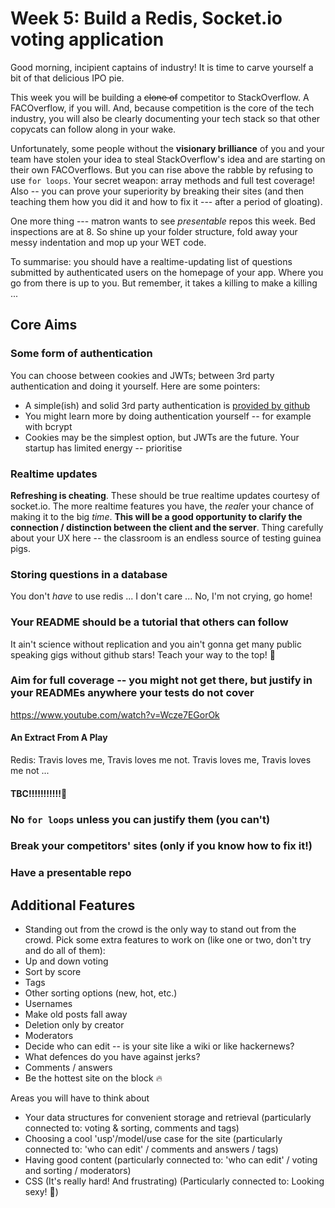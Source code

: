 # Week 5: Build a Redis, Socket.io voting application

Good morning, incipient captains of industry! It is time to carve yourself a bit of that delicious IPO pie.

This week you will be building a ~~clone of~~ competitor to StackOverflow. A FACOverflow, if you will. And, because competition is the core of the tech industry, you will also be clearly documenting your tech stack so that other copycats can follow along in your wake.

Unfortunately, some people without the **visionary brilliance** of you and your team have stolen your idea to steal StackOverflow's idea and are starting on their own FACOverflows. But you can rise above the rabble by refusing to use `for loops`. Your secret weapon: array methods and full test coverage! Also -- you can prove your superiority by breaking their sites (and then teaching them how you did it and how to fix it --- after a period of gloating).

One more thing --- matron wants to see *presentable* repos this week. Bed inspections are at 8. So shine up your folder structure, fold away your messy indentation and mop up your WET code.

To summarise: you should have a realtime-updating list of questions submitted by authenticated users on the homepage of your app. Where you go from there is up to you. But remember, it takes a killing to make a killing ...

## Core Aims
### Some form of authentication
You can choose between cookies and JWTs; between 3rd party authentication and doing it yourself. Here are some pointers:
- A simple(ish) and solid 3rd party authentication is [provided by github](https://developer.github.com/v3/oauth/#web-application-flow)
- You might learn more by doing authentication yourself -- for example with bcrypt
- Cookies may be the simplest option, but JWTs are the future. Your startup has limited energy -- prioritise

### Realtime updates
**Refreshing is cheating**. These should be true realtime updates courtesy of socket.io. The more realtime features you have, the *real*er your chance of making it to the big *time*. **This will be a good opportunity to clarify the connection / distinction between the client and the server**. Thing carefully about your UX here -- the classroom is an endless source of testing guinea pigs.

### Storing questions in a database
You don't *have* to use redis ... I don't care ... No, I'm not crying, go home!

### Your README should be a tutorial that others can follow
It ain't science without replication and you ain't gonna get many public speaking gigs without github stars! Teach your way to the top! :sunrise_over_mountains:
### Aim for full coverage -- you might not get there, but justify in your READMEs anywhere your tests do not cover

https://www.youtube.com/watch?v=Wcze7EGorOk

#### An Extract From A Play
Redis: Travis loves me, Travis loves me not. Travis loves me, Travis loves me not ...
#### TBC!!!!!!!!!!!:rocket:
### No `for loops` unless you can justify them (you can't)
### Break your competitors' sites (only if you know how to fix it!)
### Have a presentable repo


## Additional Features
- Standing out from the crowd is the only way to stand out from the crowd. Pick some extra features to work on (like one or two, don't try and do all of them):
- Up and down voting
- Sort by score
- Tags
- Other sorting options (new, hot, etc.)
- Usernames
- Make old posts fall away
- Deletion only by creator
- Moderators
- Decide who can edit -- is your site like a wiki or like hackernews?
- What defences do you have against jerks?
- Comments / answers
- Be the hottest site on the block :fire:

Areas you will have to think about
- Your data structures for convenient storage and retrieval (particularly connected to: voting & sorting, comments and tags)
- Choosing a cool 'usp'/model/use case for the site (particularly connected to: 'who can edit' / comments and answers / tags)
- Having good content (particularly connected to: 'who can edit' / voting and sorting / moderators)
- CSS (It's really hard! And frustrating) (Particularly connected to: Looking sexy! :kiss:)
